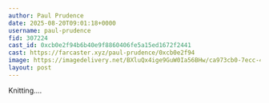 ```yaml
---
author: Paul Prudence
date: 2025-08-20T09:01:18+0000
username: paul-prudence
fid: 307224
cast_id: 0xcb0e2f94b6b40e9f8860406fe5a15ed1672f2441
cast: https://farcaster.xyz/paul-prudence/0xcb0e2f94
image: https://imagedelivery.net/BXluQx4ige9GuW0Ia56BHw/ca973cb0-7ecc-4e00-95fd-fb2079b88c00/original
layout: post
---
```

Knitting....  

<img src='https://imagedelivery.net/BXluQx4ige9GuW0Ia56BHw/ca973cb0-7ecc-4e00-95fd-fb2079b88c00/original' alt='' referrerpolicy='no-referrer'/>
<img src='https://imagedelivery.net/BXluQx4ige9GuW0Ia56BHw/4a066faf-33b8-4443-4317-58b5dcbd2f00/original' alt='' referrerpolicy='no-referrer'/>